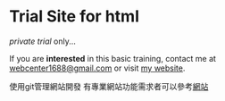 # Trial Site for html
*private trial* only...

If you are **interested** in this basic training, contact me at webcenter1688@gmail.com 
or visit [my website](https://www.mtgonow.com).

使用git管理網站開發
有專業網站功能需求者可以參考[網站](https://www.mtgonow.com)
